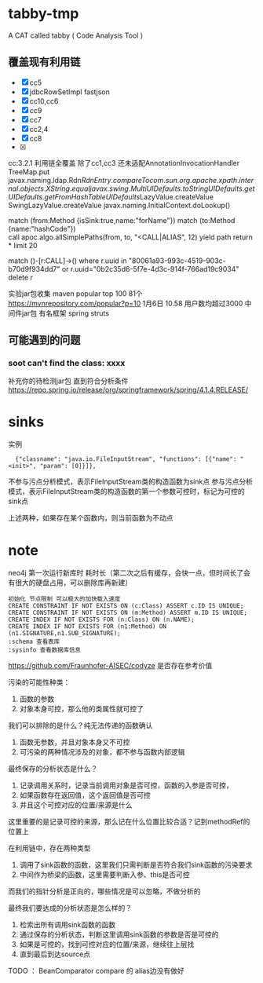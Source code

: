 # tabby-tmp
A CAT called tabby ( Code Analysis Tool )

## 覆盖现有利用链

-[x] cc5
-[x] jdbcRowSetImpl fastjson
-[x] cc10,cc6
-[x] cc9
-[x] cc7
-[x] cc2,4
-[x] cc8
-[x] 


cc:3.2.1 利用链全覆盖 除了cc1,cc3 还未适配AnnotationInvocationHandler
TreeMap.put
javax.naming.ldap.Rdn$RdnEntry.compareTo
    com.sun.org.apache.xpath.internal.objects.XString.equal
        javax.swing.MultiUIDefaults.toString
            UIDefaults.get
                UIDefaults.getFromHashTable
                    UIDefaults$LazyValue.createValue
                    SwingLazyValue.createValue
                        javax.naming.InitialContext.doLookup()

match (from:Method {isSink:true,name:"forName"})
match (to:Method {name:"hashCode"})  
call apoc.algo.allSimplePaths(from, to, "<CALL|ALIAS", 12) yield path
return * limit 20


match ()-[r:CALL]->()
where r.uuid in "80061a93-993c-4519-903c-b70d9f934dd7"  or r.uuid="0b2c35d6-5f7e-4d3c-914f-766ad19c9034"
delete r


实验jar包收集
maven popular top 100 81个 https://mvnrepository.com/popular?p=10 1月6日 10.58
用户数均超过3000
中间件jar包
有名框架 spring struts



## 可能遇到的问题
### soot can't find the class: xxxx
补充你的待检测jar包 直到符合分析条件
https://repo.spring.io/release/org/springframework/spring/4.1.4.RELEASE/
# sinks
实例
```
  {"classname": "java.io.FileInputStream", "functions": [{"name": "<init>", "param": [0]}]},
```
不参与污点分析模式，表示FileInputStream类的构造函数为sink点
参与污点分析模式，表示FileInputStream类的构造函数的第一个参数可控时，标记为可控的sink点

上述两种，如果存在某个函数内，则当前函数为不动点

# note
neo4j 第一次运行新库时 耗时长（第二次之后有缓存，会快一点，但时间长了会有很大的硬盘占用，可以删除库再新建）
```
初始化 节点限制 可以极大的加快载入速度
CREATE CONSTRAINT IF NOT EXISTS ON (c:Class) ASSERT c.ID IS UNIQUE;
CREATE CONSTRAINT IF NOT EXISTS ON (m:Method) ASSERT m.ID IS UNIQUE;
CREATE INDEX IF NOT EXISTS FOR (n:Class) ON (n.NAME);
CREATE INDEX IF NOT EXISTS FOR (n1:Method) ON (n1.SIGNATURE,n1.SUB_SIGNATURE);
:schema 查看表库
:sysinfo 查看数据库信息
```

https://github.com/Fraunhofer-AISEC/codyze 是否存在参考价值

污染的可能性种类：
1. 函数的参数
2. 对象本身可控，那么他的类属性就可控了

我们可以排除的是什么？纯无法传递的函数确认
1. 函数无参数，并且对象本身又不可控
2. 可污染的两种情况涉及的对象，都不参与函数内部逻辑

最终保存的分析状态是什么？
1. 记录调用关系时，记录当前调用对象是否可控，函数的入参是否可控，
2. 如果函数存在返回值，这个返回值是否可控
3. 并且这个可控对应的位置/来源是什么

这里重要的是记录可控的来源，那么记在什么位置比较合适？记到methodRef的位置上

在利用链中，存在两种类型
1. 调用了sink函数的函数，这里我们只需判断是否符合我们sink函数的污染要求
2. 中间作为桥梁的函数，这里需要判断入参、this是否可控

而我们的指针分析是正向的，哪些情况是可以忽略，不做分析的

最终我们要达成的分析状态是怎么样的？
1. 检索出所有调用sink函数的函数
2. 通过保存的分析状态，判断这里调用sink函数的参数是否是可控的
3. 如果是可控的，找到可控对应的位置/来源，继续往上层找
4. 直到最后到达source点


TODO ： BeanComparator compare 的 alias边没有做好